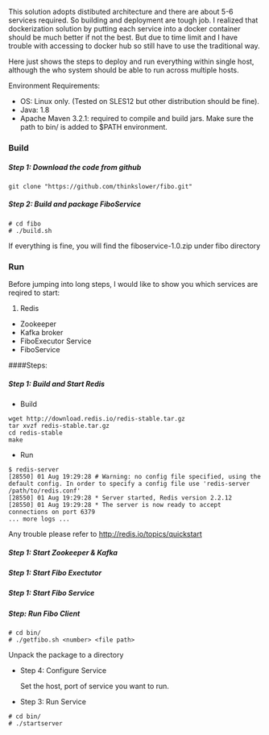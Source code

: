 This solution adopts distibuted architecture and there are about 5-6 services required. So building and deployment are tough job. 
I realized that dockerization solution by putting each service into a docker container should be much better if not the best. 
But due to time limit and I have trouble with accessing to docker hub so still have to use the traditional way.  

Here just shows the steps to deploy and run everything within single host, although the who system should be able to run across multiple hosts.

Environment Requirements:
  - OS: Linux only. (Tested on SLES12 but other distribution should be fine).
  - Java: 1.8
  - Apache Maven 3.2.1: required to compile and build jars. Make sure the path to bin/ is added to $PATH environment.

### Build
##### Step 1: Download the code from github 
```
git clone "https://github.com/thinkslower/fibo.git"
```
##### Step 2: Build and package FiboService
```
# cd fibo
# ./build.sh
```
If everything is fine, you will find the fiboservice-1.0.zip under fibo directory

### Run
Before jumping into long steps, I would like to show you which services are reqired to start:

1. Redis
- Zookeeper
- Kafka broker
- FiboExecutor Service
- FiboService

####Steps:
##### Step 1: Build and Start Redis
- Build
```
wget http://download.redis.io/redis-stable.tar.gz
tar xvzf redis-stable.tar.gz
cd redis-stable
make
```
- Run
```
$ redis-server
[28550] 01 Aug 19:29:28 # Warning: no config file specified, using the default config. In order to specify a config file use 'redis-server /path/to/redis.conf'
[28550] 01 Aug 19:29:28 * Server started, Redis version 2.2.12
[28550] 01 Aug 19:29:28 * The server is now ready to accept connections on port 6379
... more logs ...
```
Any trouble please refer to http://redis.io/topics/quickstart

##### Step 1: Start Zookeeper & Kafka
##### Step 1: Start Fibo Exectutor
##### Step 1: Start Fibo Service
##### Step: Run Fibo Client
```
# cd bin/
# ./getfibo.sh <number> <file path> 
```

Unpack the package to a directory
- Step 4: Configure Service

  Set the host, port of service you want to run.
  
- Step 3: Run Service
```
# cd bin/
# ./startserver

